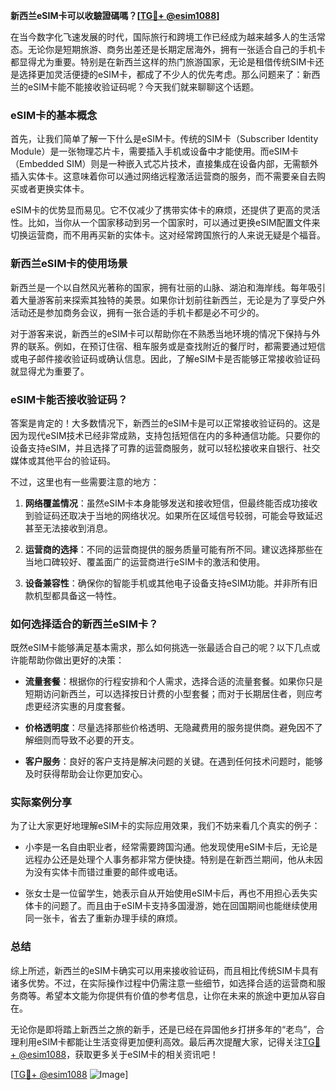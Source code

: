 **新西兰eSIM卡可以收驗證碼嗎？[[TG💪+ @esim1088](https://t.me/s/esim1088)]**

在当今数字化飞速发展的时代，国际旅行和跨境工作已经成为越来越多人的生活常态。无论你是短期旅游、商务出差还是长期定居海外，拥有一张适合自己的手机卡都显得尤为重要。特别是在新西兰这样的热门旅游国家，无论是租借传统SIM卡还是选择更加灵活便捷的eSIM卡，都成了不少人的优先考虑。那么问题来了：新西兰的eSIM卡能不能接收验证码呢？今天我们就来聊聊这个话题。

### eSIM卡的基本概念

首先，让我们简单了解一下什么是eSIM卡。传统的SIM卡（Subscriber Identity Module）是一张物理芯片卡，需要插入手机或设备中才能使用。而eSIM卡（Embedded SIM）则是一种嵌入式芯片技术，直接集成在设备内部，无需额外插入实体卡。这意味着你可以通过网络远程激活运营商的服务，而不需要亲自去购买或者更换实体卡。

eSIM卡的优势显而易见。它不仅减少了携带实体卡的麻烦，还提供了更高的灵活性。比如，当你从一个国家移动到另一个国家时，可以通过更换eSIM配置文件来切换运营商，而不用再买新的实体卡。这对经常跨国旅行的人来说无疑是个福音。

### 新西兰eSIM卡的使用场景

新西兰是一个以自然风光著称的国家，拥有壮丽的山脉、湖泊和海岸线。每年吸引着大量游客前来探索其独特的美景。如果你计划前往新西兰，无论是为了享受户外活动还是参加商务会议，拥有一张合适的手机卡都是必不可少的。

对于游客来说，新西兰的eSIM卡可以帮助你在不熟悉当地环境的情况下保持与外界的联系。例如，在预订住宿、租车服务或是查找附近的餐厅时，都需要通过短信或电子邮件接收验证码或确认信息。因此，了解eSIM卡是否能够正常接收验证码就显得尤为重要了。

### eSIM卡能否接收验证码？

答案是肯定的！大多数情况下，新西兰的eSIM卡是可以正常接收验证码的。这是因为现代eSIM技术已经非常成熟，支持包括短信在内的多种通信功能。只要你的设备支持eSIM，并且选择了可靠的运营商服务，就可以轻松接收来自银行、社交媒体或其他平台的验证码。

不过，这里也有一些需要注意的地方：

1. **网络覆盖情况**：虽然eSIM卡本身能够发送和接收短信，但最终能否成功接收到验证码还取决于当地的网络状况。如果所在区域信号较弱，可能会导致延迟甚至无法接收到消息。
   
2. **运营商的选择**：不同的运营商提供的服务质量可能有所不同。建议选择那些在当地口碑较好、覆盖面广的运营商进行eSIM卡的激活和使用。

3. **设备兼容性**：确保你的智能手机或其他电子设备支持eSIM功能。并非所有旧款机型都具备这一特性。

### 如何选择适合的新西兰eSIM卡？

既然eSIM卡能够满足基本需求，那么如何挑选一张最适合自己的呢？以下几点或许能帮助你做出更好的决策：

- **流量套餐**：根据你的行程安排和个人需求，选择合适的流量套餐。如果你只是短期访问新西兰，可以选择按日计费的小型套餐；而对于长期居住者，则应考虑更经济实惠的月度套餐。
  
- **价格透明度**：尽量选择那些价格透明、无隐藏费用的服务提供商。避免因不了解细则而导致不必要的开支。

- **客户服务**：良好的客户支持是解决问题的关键。在遇到任何技术问题时，能够及时获得帮助会让你更加安心。

### 实际案例分享

为了让大家更好地理解eSIM卡的实际应用效果，我们不妨来看几个真实的例子：

- 小李是一名自由职业者，经常需要跨国沟通。他发现使用eSIM卡后，无论是远程办公还是处理个人事务都非常方便快捷。特别是在新西兰期间，他从未因为没有实体卡而错过重要的邮件或电话。

- 张女士是一位留学生，她表示自从开始使用eSIM卡后，再也不用担心丢失实体卡的问题了。而且由于eSIM卡支持多国漫游，她在回国期间也能继续使用同一张卡，省去了重新办理手续的麻烦。

### 总结

综上所述，新西兰的eSIM卡确实可以用来接收验证码，而且相比传统SIM卡具有诸多优势。不过，在实际操作过程中仍需注意一些细节，如选择合适的运营商和服务商等。希望本文能为你提供有价值的参考信息，让你在未来的旅途中更加从容自在。

无论你是即将踏上新西兰之旅的新手，还是已经在异国他乡打拼多年的“老鸟”，合理利用eSIM卡都能让生活变得更加便利高效。最后再次提醒大家，记得关注[TG💪+ @esim1088](https://t.me/s/esim1088)，获取更多关于eSIM卡的相关资讯吧！

[[TG💪+ @esim1088](https://t.me/s/esim1088) ![Image](https://i.postimg.cc/4NQfJmqS/Snipaste-2025-05-13-00-14-12.png)]